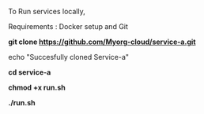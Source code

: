 To Run services locally,

Requirements : Docker setup and Git

**git clone https://github.com/Myorg-cloud/service-a.git**

echo "Succesfully cloned Service-a"

**cd service-a**

**chmod +x run.sh**

**./run.sh**
